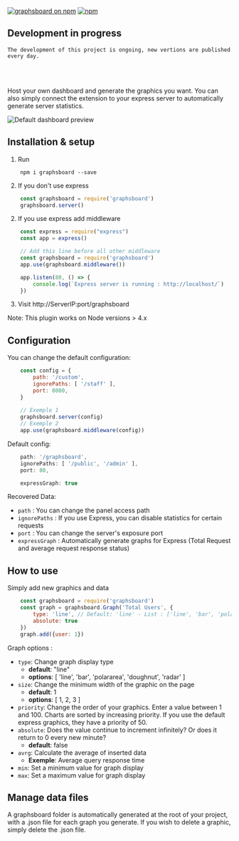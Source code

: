 [![graphsboard on npm](https://img.shields.io/npm/v/graphsboard.svg)](https://www.npmjs.com/package/graphsboard)
[![npm](https://img.shields.io/npm/dt/graphsboard.svg)](https://img.shields.io/npm/dt/graphsboard.svg)

## Development in progress
```
The development of this project is ongoing, new vertions are published every day.
```
<br/><br/>

Host your own dashboard and generate the graphics you want. You can also simply connect the extension to your express server to automatically generate server statistics.

![Default dashboard preview](https://i.imgur.com/xf4CUkt.png)

## Installation & setup
1. Run 
```shell
    npm i graphsboard --save
```
2. If you don't use express
```javascript
    const graphsboard = require('graphsboard')
    graphsboard.server()
```
2. If you use express add middleware
```javascript
    const express = require("express")
    const app = express()

    // Add this line before all other middleware
    const graphsboard = require('graphsboard')
    app.use(graphsboard.middleware())

    app.listen(80, () => {
        console.log(`Express server is running : http://localhost/`)
    })
```
3. Visit http://ServerIP:port/graphsboard

Note: This plugin works on Node versions > 4.x

## Configuration
You can change the default configuration:
```javascript
    const config = {
        path: '/custom',
        ignorePaths: [ '/staff' ],
        port: 8080,
    }
    
    // Exemple 1
    graphsboard.server(config)
    // Exemple 2
    app.use(graphsboard.middleware(config))
```

Default config:
```javascript
    path: '/graphsboard',
    ignorePaths: [ '/public', '/admin' ],
    port: 80,

    expressGraph: true
```

Recovered Data:
- `path` : You can change the panel access path <br/>
- `ignorePaths` : If you use Express, you can disable statistics for certain requests <br/>
- `port` : You can change the server's exposure port <br/>
- `expressGraph` : Automatically generate graphs for Express (Total Request and average request response status) <br/>

## How to use
Simply add new graphics and data

```javascript
    const graphsboard = require('graphsboard')
    const graph = graphsboard.Graph('Total Users', {
        type: 'line', // Default: 'line' - List : ['line', 'bar', 'polararea', 'doughnut', 'radar']
        absolute: true
    })
    graph.add({user: 1})
```
Graph options :
- `type`: Change graph display type
    - **default**: "line"
    - **options**: [ 'line', 'bar', 'polararea', 'doughnut', 'radar' ]
- `size`: Change the minimum width of the graphic on the page
    - **default**: 1
    - **options**: [ 1, 2, 3 ]
- `priority`: Change the order of your graphics. Enter a value between 1 and 100. Charts are sorted by increasing priority. If you use the default express graphics, they have a priority of 50.
- `absolute`: Does the value continue to increment infinitely? Or does it return to 0 every new minute?
    - **default**: false
- `avrg`: Calculate the average of inserted data
    - **Exemple**: Average query response time
- `min`: Set a minimum value for graph display
- `max`: Set a maximum value for graph display

## Manage data files
A graphsboard folder is automatically generated at the root of your project, with a .json file for each graph you generate. If you wish to delete a graphic, simply delete the .json file.